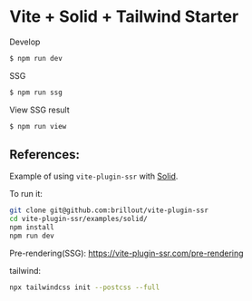 # Vite + Solid + Tailwind Starter

Develop
```bash
$ npm run dev
```
SSG
```bash
$ npm run ssg
```
View SSG result
```bash
$ npm run view
```

## References:

Example of using `vite-plugin-ssr` with [Solid](https://www.solidjs.com/).

To run it:

```bash
git clone git@github.com:brillout/vite-plugin-ssr
cd vite-plugin-ssr/examples/solid/
npm install
npm run dev
```

Pre-rendering(SSG):
https://vite-plugin-ssr.com/pre-rendering

tailwind:
```bash
npx tailwindcss init --postcss --full
```

